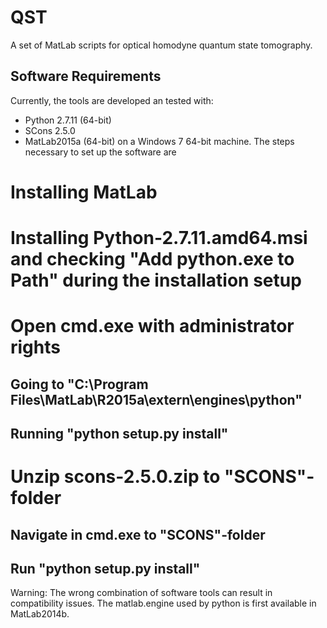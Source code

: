 # QST
A set of MatLab scripts for optical homodyne quantum state tomography.

## Software Requirements
Currently, the tools are developed an tested with:
* Python 2.7.11 (64-bit)
* SCons 2.5.0
* MatLab2015a (64-bit)
on a Windows 7 64-bit machine. The steps necessary to set up the software are
# Installing MatLab
# Installing Python-2.7.11.amd64.msi and checking "Add python.exe to Path" during the installation setup
# Open cmd.exe with administrator rights
## Going to "C:\Program Files\MatLab\R2015a\extern\engines\python"
## Running "python setup.py install"
# Unzip scons-2.5.0.zip to "SCONS"-folder
## Navigate in cmd.exe to "SCONS"-folder
## Run "python setup.py install"

Warning: The wrong combination of software tools can result in compatibility issues. The matlab.engine used by python is first available in MatLab2014b.